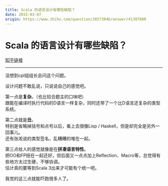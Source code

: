 ```yaml
---
title: Scala 的语言设计有哪些缺陷？
date: 2015-03-07
origin: https://www.zhihu.com/question/28573046/answer/41387880
---
```

# Scala 的语言设计有哪些缺陷？

[知乎链接](https://www.zhihu.com/question/28573046/answer/41387880)

---------

<span class="RichText ztext CopyrightRichText-richText" itemprop="text"><p>没想到cpl组组长会问这个问题。</p><p>设计问题不敢乱说，只说说自己的感觉吧。</p><p>第一点是<b>复杂</b>。（也比较合题主的口味吧）<br>跟能在编译时执行代码的D语言一样复杂，同时还带了一个比D语言还复杂的类型系统。</p><p>第二点就是<b>丑</b>。<br>特别是省略掉括号和点号以后，看上去很像Lisp / Haskell，但是却完全是另外一回事儿。<br>还有张淞说的类型签名，乱糟糟的堆在一起。</p><p>第三点给人的感觉就像是在<b>拼凑语言特性</b>。<br>把OO和FP扭在一起还好，但后面又一点点加上Reflection、Macro等，总觉得有些地方太过生硬，不够协调。<br>估计真的要等到Scala 3出来才可能有个统一吧。</p>我觉的这三点就能吓跑很多人了。</span>